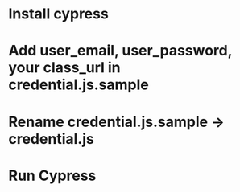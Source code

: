 # Install cypress
# Add user_email, user_password, your class_url in credential.js.sample
# Rename credential.js.sample -> credential.js
# Run Cypress

